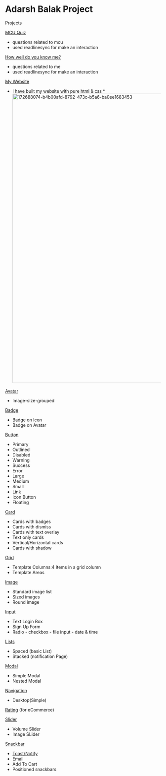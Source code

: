  # Adarsh Balak Project

Projects

[MCU Quiz](https://replit.com/@NamanJain48/MCU-QUIZ#index.js) 

* questions related to mcu
* used readlinesync for make an interaction 

 [How well do you know me?](https://replit.com/@NamanJain48/namanquiz#index.js) 
 
 * questions related to me
* used readlinesync for make an interaction 

[My Website](https://jainnmn.netlify.app/)  
  * I have built my website with pure html & css
  *<img width="933" alt="172688074-b4b00afd-8792-473c-b5a6-ba0ee1683453" src="https://user-images.githubusercontent.com/101793920/197403410-e9d31f3e-cb0e-4fb4-a44a-b33548600b04.png">

  
[Avatar](https://component-library-beta.vercel.app/avatar.html)  
* Image-size-grouped

[Badge](https://component-library-beta.vercel.app/badge.html)  
* Badge on Icon
* Badge on Avatar

[Button](https://component-library-beta.vercel.app/button.html)  
* Primary
* Outlined
* Disabled
* Warning
* Success
* Error
* Large 
* Medium
* Small
* Link
* Icon Button
* Floating

[Card](https://component-library-beta.vercel.app/card.html) 
* Cards with badges
* Cards with dismiss
* Cards with text overlay
* Text only cards
* Vertical/Horizontal cards
* Cards with shadow

[Grid](https://component-library-beta.vercel.app/grid.html) 
* Template Columns:4 Items in a grid column
* Template Areas

[Image](https://component-library-beta.vercel.app/image.html) 
* Standard image list
* Sized images
* Round image

[Input](https://component-library-beta.vercel.app/input.html) 
* Text Login Box
* Sign Up Form
* Radio - checkbox - file input - date & time

[Lists](https://component-library-beta.vercel.app/list.html) 
* Spaced (basic List)
* Stacked (notification Page)

[Modal](https://component-library-beta.vercel.app/modal.html) 
* Simple Modal
* Nested Modal

[Navigation](https://component-library-beta.vercel.app/nav.html) 
* Desktop(Simple)

[Rating](https://component-library-beta.vercel.app/rating.html) (for eCommerce)

[Slider](https://component-library-beta.vercel.app/slider.html) 
* Volume Slider
* Image SLider

[Snackbar](https://component-library-beta.vercel.app/snackbar.html)
* [Toast/Notify](https://component-library-beta.vercel.app/snackbar.html)
* Email
* Add To Cart
* Positioned snackbars
